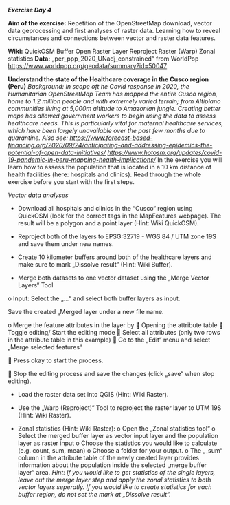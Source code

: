 ***Exercise Day 4***

**Aim of the exercise:**
Repetition of the OpenStreetMap download, vector data geprocessing and first analyses of raster data. 
Learning how to reveal circumstances and connections between vector and raster data features.

**Wiki:**
QuickOSM
Buffer
Open Raster Layer
Reproject Raster (Warp)
Zonal statistics
**Data:**
„per_ppp_2020_UNadj_constrained“ from WorldPop https://www.worldpop.org/geodata/summary?id=50047

**Understand the state of the Healthcare coverage in the Cusco region (Peru)**
*Background:
In scope oft he Covid response in 2020, the Humanitarian OpenStreetMap Team has mapped the entire Cusco region, home to 1.2 million people and with extremely varied terrain; from Altiplano communities living at 5,000m altitude to Amazonian jungle. Creating better maps has allowed government workers to begin using the data to assess healthcare needs. This is particularly vital for maternal healthcare services, which have been largely unavailable over the past few months due to quarantine.
Also see: https://www.forecast-based-financing.org/2020/09/24/anticipating-and-addressing-epidemics-the-potential-of-open-data-initiatives/
https://www.hotosm.org/updates/covid-19-pandemic-in-peru-mapping-health-implications/* 
In the exercise you will learn how to assess the population that is located in a 10 km distance of health facilities (here: hospitals and clinics).
Read through the whole exercise before you start with the first steps.

*Vector data analyses*
-	Download all hospitals and clinics in the “Cusco“ region using QuickOSM (look for the correct tags in the MapFeatures webpage). The result will be a polygon and a point layer (Hint: Wiki QuickOSM).

-	Reproject both of the layers to EPSG:32719 - WGS 84 / UTM zone 19S and save them under new names.

-	Create 10 kilometer buffers around both of the healthcare layers and make sure to mark „Dissolve result“ (Hint: Wiki Buffer). 

-	Merge both datasets to one vector dataset using the „Merge Vector Layers“ Tool

  

o	Input: Select the „…“ and select both buffer layers as input.
 

Save the created „Merged layer under a new file name.

o	Merge the feature attributes in the layer by
	Opening the attribute table
	Toggle editing/ Start the editing mode
	Select all attributes (only two rows in the attribute table in this example)
	Go to the „Edit“ menu and select „Merge selected features“
 

	Press okay to start the process.

 
	Stop the editing process and save the changes (click „save“ when stop editing).

-	Load the raster data set into QGIS (Hint: Wiki Raster). 

-	Use the „Warp (Reproject)“ Tool to reproject the raster layer to UTM 19S (Hint: Wiki Raster).

-	Zonal statistics (Hint: Wiki Raster):
o	Open the „Zonal statistics tool“
o	Select the merged buffer layer as vector input layer and the population layer as raster input 
o	Choose the statistics you would like to calculate (e.g. count, sum, mean)
o	Choose a folder for your output.
o	The „_sum“ column in the attribute table of the newly created layer provides information about the population inside the selected „merge buffer layer“ area.
*Hint: 
If you would like to get statistics of the single layers, leave out the merge layer step and apply the zonal statistics to both vector layers seperatly.
If you would like to create statistics for each buffer region, do not set the mark at „Dissolve result“.*
